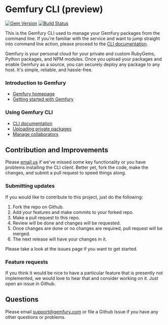 Gemfury CLI (preview)
=====================

[![Gem Version](https://badge.fury.io/go/github.com%2Fgemfury%2Fcli.svg)](https://badge.fury.io/go/github.com%2Fgemfury%2Fcli)
[![Build Status](https://github.com/gemfury/cli/actions/workflows/tests.yml/badge.svg?branch=main)](https://github.com/gemfury/cli/actions/workflows/tests.yml)

This is the Gemfury CLI used to manage your Gemfury packages from the command line.  If you're
familiar with the service and want to jump straight into command line action, please proceed to
the [CLI documentation](https://gemfury.com/guide/cli/).

Gemfury is your personal cloud for your private and custom RubyGems, Python packages, and NPM
modules.  Once you upload your packages and enable Gemfury as a source, you can securely deploy
any package to any host. It's simple, reliable, and hassle-free.


### Introduction to Gemfury
* [Gemfury homepage](https://gemfury.com/)
* [Getting started with Gemfury](https://gemfury.com/help/getting-started)

### Using Gemfury CLI
* [CLI documentation](https://gemfury.com/guide/cli/)
* [Uploading private packages](https://gemfury.com/guide/cli/basic-usage/)
* [Manage collaborators](https://gemfury.com/guide/cli/collaboration/)

## Contribution and Improvements

Please [email us](mailto:support@gemfury.com) if we've missed some key functionality or you have problems installing the CLI client.  Better yet, fork the code, make the changes, and submit a pull request to speed things along.

### Submitting updates

If you would like to contribute to this project, just do the following:

1. Fork the repo on Github.
2. Add your features and make commits to your forked repo.
3. Make a pull request to this repo.
4. Review will be done and changes will be requested.
5. Once changes are done or no changes are required, pull request will be merged.
6. The next release will have your changes in it.

Please take a look at the issues page if you want to get started.

### Feature requests

If you think it would be nice to have a particular feature that is presently not implemented, we would love
to hear that and consider working on it.  Just open an issue in Github.

## Questions

Please email support@gemfury.com or file a Github Issue if you have any other questions or problems.
